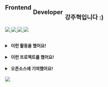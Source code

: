 <h1>
    <sup><sup>Frontend</sup> <sub>Developer</sub></sup> <sub><sub>강주혁입니다 :)</sub></sub>
</h1>

<p align="left">
    <a href="https://kang-ju.tistory.com/" target="_blank">
      <img src="https://img.shields.io/badge/Blog-000000?style=flat-square&logo=tistory" />
    </a>
    <a href="https://www.linkedin.com/in/kangju2000/" target="_blank">
      <img src="https://img.shields.io/badge/LinkedIn-0A66C2?style=flat-square&logo=linkedin"/>
    </a>
    <a href="https://www.figma.com/file/LMT3t6sHeIpzLrvQN8H4qS/%EA%B0%95%EC%A3%BC%ED%98%81-%EC%9D%B4%EB%A0%A5%EC%84%9C?type=design&node-id=1%3A2&t=xewMh9tjCEBSq9HG-1" target="_blank">
      <img src="https://img.shields.io/badge/Resume-ffffff?style=flat-square"/>
    </a>
    <img src="https://hits.seeyoufarm.com/api/count/incr/badge.svg?url=https%3A%2F%2Fgithub.com%2Fkangju2000&count_bg=%2379C83D&title_bg=%23555555&icon=&icon_color=%23E7E7E7&title=hits&edge_flat=false" />
</p>

<br/>

<details>

<summary>&nbsp;<b>이런 활동을 했어요!</b></summary>
<br />

<li><a href="https://github.com/GDSC-Gachon">GDSC Gachon</a> 1st FrontEnd Core Member <sub>(2023.09 ~ )</sub></li>
<li><a href="https://github.com/gloddy-dev">Gloddy</a> 외주 프론트엔드 개발<sub>(2023.07 ~ )</sub></li>
<li><a href="https://prography.org/">Prography</a> 8기 React 파트<sub>(2023.02 ~ 2023.08)</sub></li>

</details>

<br/>

<details>

<summary>&nbsp;<b>이런 프로젝트를 했어요!</b></summary>
<br />

<b>팀 프로젝트</b>

<li><a href="https://github.com/prography/pg-admin-frontend">프로그라피 어드민 페이지</a> <sub>(2023.09 ~ )</sub></li>
<li><a href="https://github.com/gloddy-dev/gloddy-client">Gloddy</a> <sub>(2023.07 ~ )</sub></li>
<li><a href="https://github.com/Sprint15th/chu_card-client">츄카드</a> <sub>(2023.06.21 ~ 2023.06.26)</sub></li>
<li><a href="https://github.com/kagong-sillok/kagong-sillok-client">카공실록</a> <sub>(2023.05 ~ 2023.08)</sub></li>
<li><a href="https://github.com/TEAM-PLZ/PLZ-front">내 플리를 부탁해, 플리즈</a> <sub>(2022.11.23 ~ 2022.11.29)</sub></li>
<li><a href="https://github.com/Breaking-Dope/breaking-frontend">Breaking</a> <sub>(2022.06 ~ 2022.08)</sub></li>


<br />

<b>개인 프로젝트</b>

<li><a href="https://github.com/kangju2000/playground">playground</a> <sub>(2023.08 ~ )</sub></li>
<li><a href="https://github.com/kangju2000/gachon-extension">Gachon Extension</a> <sub>(2023.04 ~ 2023.06)</sub></li>
<li><a href="https://github.com/kangju2000/react-seekbar">react-seekbar</a> <sub>(2023.04.07 ~ 2023.04.14)</sub></li>
<li><a href="https://github.com/kangju2000/next-spotify">next-spotify</a> <sub>(2023.02 ~ 2023.04)</sub></li>

</details>

<br />

<details>

<summary>&nbsp;<b>오픈소스에 기여했어요!</b></summary>
<br />

<li><a href="https://github.com/pmndrs/zustand/pull/1969">Zustand</a> 오픈소스 기여</li>
<li><a href="https://github.com/Nextjs-kr/Nextjs.kr/pull/369">Next.js 공식문서</a> 번역 참여</li>
<li><a href="https://github.com/reactjs/ko.react.dev/pull/606">React 공식문서</a> 번역 참여</li>
<li><a href="https://github.com/Jonghakseo/chrome-extension-boilerplate-react-vite/pull/99">chrome-extension-boilerplate-react-vite</a> 오픈소스 기여</li>

</details>

<br />

<img src="https://github-readme-stats.vercel.app/api?username=kangju2000&show_icons=true&theme=dark" />
